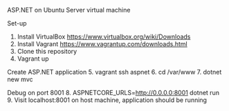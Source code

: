 ASP.NET on Ubuntu Server virtual machine

Set-up
1. Install VirtualBox https://www.virtualbox.org/wiki/Downloads
2. Install Vagrant https://www.vagrantup.com/downloads.html
3. Clone this repository
4. Vagrant up


Create ASP.NET application
5. vagrant ssh aspnet
6. cd /var/www
7. dotnet new mvc


Debug on port 8001
8. ASPNETCORE_URLS=http://0.0.0.0:8001 dotnet run
9. Visit localhost:8001 on host machine, application should be running
